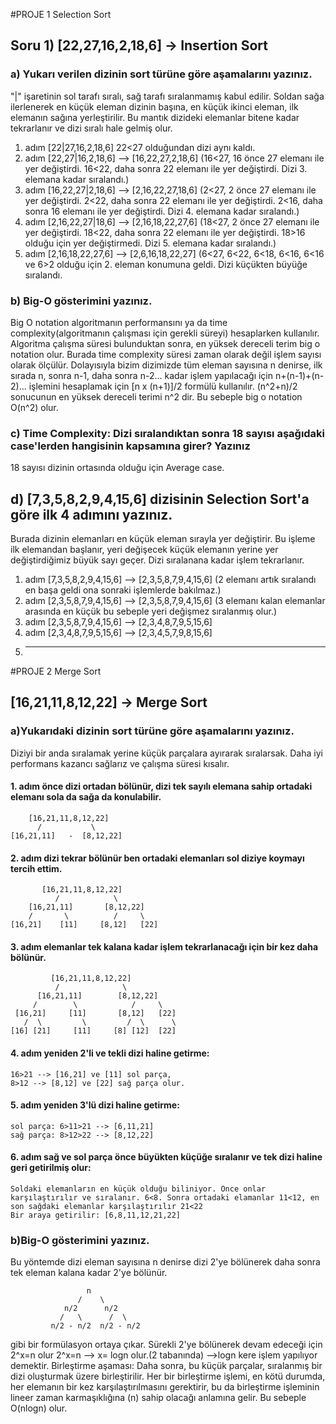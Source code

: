 #PROJE 1 Selection Sort

## Soru 1) [22,27,16,2,18,6] -> Insertion Sort

### a) Yukarı verilen dizinin sort türüne göre aşamalarını yazınız.
"|" işaretinin sol tarafı sıralı, sağ tarafı sıralanmamış kabul edilir. Soldan sağa ilerlenerek en küçük eleman dizinin başına, en küçük ikinci eleman, ilk elemanın sağına yerleştirilir.
Bu mantık dizideki elemanlar bitene kadar tekrarlanır ve dizi sıralı hale gelmiş olur.
1. adım [22|27,16,2,18,6] 22<27 olduğundan dizi aynı kaldı.
2. adım [22,27|16,2,18,6] --> [16,22,27,2,18,6]  (16<27, 16 önce 27 elemanı ile yer değiştirdi. 16<22, daha sonra 22 elemanı ile yer değiştirdi. Dizi 3. elemana kadar sıralandı.)
3. adım [16,22,27|2,18,6] --> [2,16,22,27,18,6]  (2<27, 2 önce 27 elemanı ile yer değiştirdi. 2<22, daha sonra 22 elemanı ile yer değiştirdi. 2<16, daha sonra 16 elemanı ile yer değiştirdi. Dizi 4. elemana kadar sıralandı.)
4. adım [2,16,22,27|18,6] --> [2,16,18,22,27,6]  (18<27, 2 önce 27 elemanı ile yer değiştirdi. 18<22, daha sonra 22 elemanı ile yer değiştirdi. 18>16 olduğu için yer değiştirmedi. Dizi 5. elemana kadar sıralandı.)
5. adım [2,16,18,22,27,6] --> [2,6,16,18,22,27]  (6<27, 6<22, 6<18, 6<16, 6<16 ve 6>2 olduğu için 2. eleman konumuna geldi. Dizi küçükten büyüğe sıralandı.
   
### b) Big-O gösterimini yazınız.
Big O notation algoritmanın performansını ya da time complexity(algoritmanın çalışması için gerekli süreyi) hesaplarken kullanılır. Algoritma çalışma süresi bulunduktan sonra, en yüksek dereceli terim big o notation olur.
Burada time complexity süresi zaman olarak değil işlem sayısı olarak ölçülür. Dolayısıyla bizim dizimizde tüm eleman sayısına n denirse, ilk sırada n, sonra n-1, daha sonra n-2... kadar işlem yapılacağı için 
n+(n-1)+(n-2)... işlemini hesaplamak için [n x (n+1)]/2 formülü kullanılır. (n^2+n)/2 sonucunun en yüksek dereceli terimi n^2 dir. 
Bu sebeple big o notation O(n^2) olur.

### c) Time Complexity: Dizi sıralandıktan sonra 18 sayısı aşağıdaki case'lerden hangisinin kapsamına girer? Yazınız
18 sayısı dizinin ortasında olduğu için Average case.

## d) [7,3,5,8,2,9,4,15,6] dizisinin Selection Sort'a göre ilk 4 adımını yazınız.
Burada dizinin elemanları en küçük eleman sırayla yer değiştirir. Bu işleme ilk elemandan başlanır, yeri değişecek küçük elemanın yerine yer değiştirdiğimiz büyük sayı geçer. Dizi sıralanana kadar işlem tekrarlanır.
1. adım [7,3,5,8,2,9,4,15,6] --> [2,3,5,8,7,9,4,15,6] (2 elemanı artık sıralandı en başa geldi ona sonraki işlemlerde bakılmaz.)
2. adım [2,3,5,8,7,9,4,15,6] --> [2,3,5,8,7,9,4,15,6] (3 elemanı kalan elemanlar arasında en küçük bu sebeple yeri değişmez sıralanmış olur.)
3. adım [2,3,5,8,7,9,4,15,6] --> [2,3,4,8,7,9,5,15,6]
4. adım [2,3,4,8,7,9,5,15,6] --> [2,3,4,5,7,9,8,15,6]
5. ----------------------------------------------------------------------------------------------------------------------------------------------------------------------------------------------------------------------------

#PROJE 2 Merge Sort

## [16,21,11,8,12,22] -> Merge Sort

### a)Yukarıdaki dizinin sort türüne göre aşamalarını yazınız.
Diziyi bir anda sıralamak yerine küçük parçalara ayırarak sıralarsak. Daha iyi performans kazancı sağlarız ve çalışma süresi kısalır.

#### 1. adım önce dizi ortadan bölünür, dizi tek sayılı elemana sahip ortadaki elemanı sola da sağa da konulabilir.
````
    [16,21,11,8,12,22]
      /           \
[16,21,11]   -  [8,12,22]
````
#### 2. adım dizi tekrar bölünür ben ortadaki elemanları sol diziye koymayı tercih ettim.
````
       [16,21,11,8,12,22]
          /            \
    [16,21,11]       [8,12,22]
    /       \          /     \
[16,21]    [11]     [8,12]   [22]
````
#### 3. adım elemanlar tek kalana kadar işlem tekrarlanacağı için bir kez daha bölünür.
````
         [16,21,11,8,12,22]
          /              \
      [16,21,11]        [8,12,22]
     /        \            /     \
 [16,21]     [11]       [8,12]   [22]
   /  \         \         /  \      \
[16] [21]     [11]     [8] [12]  [22]
````
#### 4. adım yeniden 2'li ve tekli dizi haline getirme:
````
16>21 --> [16,21] ve [11] sol parça,
8>12 --> [8,12] ve [22] sağ parça olur.
````
#### 5. adım yeniden 3'lü dizi haline getirme:
````
sol parça: 6>11>21 --> [6,11,21]
sağ parça: 8>12>22 --> [8,12,22]
````
#### 6. adım sağ ve sol parça önce büyükten küçüğe sıralanır ve tek dizi haline geri getirilmiş olur:
````
Soldaki elemanların en küçük olduğu biliniyor. Önce onlar karşılaştırılır ve sıralanır. 6<8. Sonra ortadaki elamanlar 11<12, en son sağdaki elemanlar karşılaştırılır 21<22 
Bir araya getirilir: [6,8,11,12,21,22]
````


### b)Big-O gösterimini yazınız.
Bu yöntemde dizi eleman sayısına n denirse dizi 2'ye bölünerek daha sonra tek eleman kalana kadar 2'ye bölünür.

                     n
                   /    \
                n/2      n/2
               /   \      /  \
             n/2 - n/2  n/2 - n/2
            
gibi bir formülasyon ortaya çıkar. Sürekli 2'ye bölünerek devam edeceği için 2^x=n olur 
2^x=n --> x= logn olur.(2 tabanında) -->logn kere işlem yapılıyor demektir.
Birleştirme aşaması: Daha sonra, bu küçük parçalar, sıralanmış bir dizi oluşturmak üzere birleştirilir. Her bir birleştirme işlemi, en kötü durumda, her elemanın bir kez karşılaştırılmasını gerektirir, 
bu da birleştirme işleminin lineer zaman karmaşıklığına (n) sahip olacağı anlamına gelir.
Bu sebeple O(nlogn) olur. 










